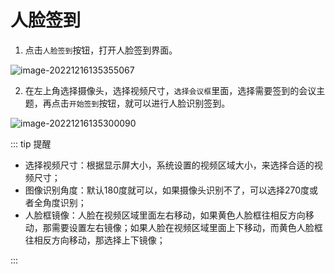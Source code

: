 # 人脸签到

1. 点击`人脸签到`按钮，打开人脸签到界面。

![image-20221216135355067](https://vuepressdocs.oss-cn-hangzhou.aliyuncs.com/docsimages/202212161353105.png)

2. 在左上角选择摄像头，选择视频尺寸，`选择会议框`里面，选择需要签到的会议主题，再点击`开始签到`按钮，就可以进行人脸识别签到。

![image-20221216135300090](https://vuepressdocs.oss-cn-hangzhou.aliyuncs.com/docsimages/202212161353170.png)

::: tip 提醒
* 选择视频尺寸：根据显示屏大小，系统设置的视频区域大小，来选择合适的视频尺寸；
* 图像识别角度：默认180度就可以，如果摄像头识别不了，可以选择270度或者全角度识别；
* 人脸框镜像：人脸在视频区域里面左右移动，如果黄色人脸框往相反方向移动，那需要设置左右镜像；如果人脸在视频区域里面上下移动，而黄色人脸框往相反方向移动，那选择上下镜像；

:::
